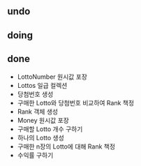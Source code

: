 ## undo


## doing


## done
 * LottoNumber 원시값 포장
 * Lottos 일급 컬렉션
 * 당첨번호 생성
 * 구매한 Lotto와 당첨번호 비교하여 Rank 책정
 * Rank 객체 생성
 * Money 원시값 포장
 * 구매할 Lotto 개수 구하기
 * 하나의 Lotto 생성
 * 구매한 n장의 Lotto에 대해 Rank 책정
 * 수익률 구하기 